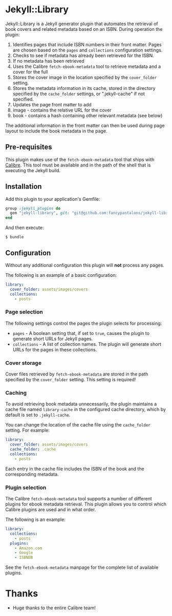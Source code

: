 # Jekyll::Library

Jekyll::Library is a Jekyll generator plugin that automates the retrieval of book covers and related metadata based on an ISBN.  During operation the plugin:

1. Identifies pages that include ISBN numbers in their front matter.  Pages are chosen based on the `pages` and `collections` configuration settings.
2. Checks to see if metadata has already been retrieved for the ISBN.
3. If no metadata has been retrieved
  1. Uses the Calibre `fetch-ebook-metadata` tool to retrieve metadata and a cover for the full
  2. Stores the cover image in the location specified by the `cover_folder` setting.
  3. Stores the metadata information in its cache, stored in the directory specified by the `cache_folder` settings, or ".jekyll-cache" if not specified.
4. Updates the page front matter to add
  1. image - contains the relative URL for the cover
  2. book - contains a hash containing other relevant metadata (see below)

The additional information in the front matter can then be used during page layout to include the book metadata in the page.

## Pre-requisites

This plugin makes use of the `fetch-ebook-metadata` tool that ships with [Calibre](https://calibre-ebook.com/).  This tool must be available and in the path of the shell that is executing the Jekyll build.

## Installation

Add this plugin to your application's Gemfile:

```ruby
group :jekyll_plugins do
  gem "jekyll-library", git: "git@github.com:fancypantalons/jekyll-library.git"
end
```

And then execute:

    $ bundle

## Configuration

Without any additional configuration this plugin will **not** process any pages.

The following is an example of a basic configuration:

```yaml
library:
  cover_folder: assets/images/covers
  collections:
    - posts
```

### Page selection

The following settings control the pages the plugin selects for processing:

- `pages` - A boolean setting that, if set to `true`, causes the plugin to generate short URLs for Jekyll pages.
- `collections` - A list of collection names.  The plugin will generate short URLs for the pages in these collections.

### Cover storage

Cover files retrieved by `fetch-ebook-metadata` are stored in the path specified by the `cover_folder` setting.  This setting is required!

### Caching

To avoid retrieving book metadata unnecessarily, the plugin maintains a cache file named `library-cache` in the configured cache directory, which by default is set to `.jekyll-cache`.

You can change the location of the cache file using the `cache_folder` setting.  For example:

```yaml
library:
  cover_folder: assets/images/covers
  cache_folder: .cache
  collections:
    - posts
```

Each entry in the cache file includes the ISBN of the book and the corresponding metadata.

### Plugin selection

The Calibre `fetch-ebook-metadata` tool supports a number of different plugins for ebook metadata retrieval.  This plugin allows you to control which Calibre plugins are used and in what order.

The following is an example:

```yaml
library:
  collections:
    - posts
  plugins:
    - Amazon.com
    - Google
    - ISBNDB
```

See the `fetch-ebook-metadata` manpage for the complete list of available plugins.

# Thanks

* Huge thanks to the entire Calibre team!

